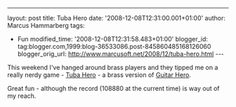 ---
layout: post
title: Tuba Hero
date: '2008-12-08T12:31:00.001+01:00'
author: Marcus Hammarberg
tags:
  - Fun
modified_time: '2008-12-08T12:31:58.483+01:00'
blogger_id: tag:blogger.com,1999:blog-36533086.post-845860485168126060
blogger_orig_url: http://www.marcusoft.net/2008/12/tuba-hero.html ---

This weekend I've hanged around brass players and they tipped me on a
really nerdy game -
<a href="http://contest.infrasec.se/expert/" target="_blank">Tuba
Hero</a> - a brass version of
<a href="http://www.guitarhero.com/" target="_blank">Guitar Hero</a>.

Great fun - although the record (108880 at the current time) is way out
of my reach.
